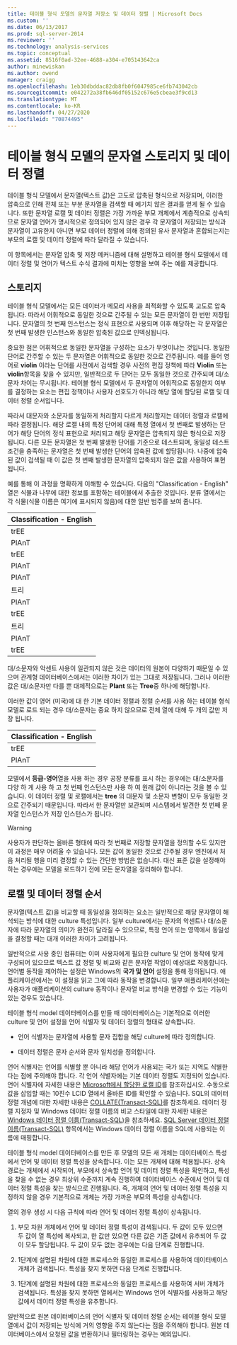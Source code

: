 ```yaml
---
title: 테이블 형식 모델의 문자열 저장소 및 데이터 정렬 | Microsoft Docs
ms.custom: ''
ms.date: 06/13/2017
ms.prod: sql-server-2014
ms.reviewer: ''
ms.technology: analysis-services
ms.topic: conceptual
ms.assetid: 8516f0ad-32ee-4688-a304-e705143642ca
author: minewiskan
ms.author: owend
manager: craigg
ms.openlocfilehash: 1eb30dbddac82db8fb0f6047985ce6fb743042cb
ms.sourcegitcommit: e042272a38fb646df05152c676e5cbeae3f9cd13
ms.translationtype: MT
ms.contentlocale: ko-KR
ms.lasthandoff: 04/27/2020
ms.locfileid: "70874495"
---
```

# <a name="string-storage-and-collation-in-tabular-models"></a>테이블 형식 모델의 문자열 스토리지 및 데이터 정렬
  테이블 형식 모델에서 문자열(텍스트 값)은 고도로 압축된 형식으로 저장되며, 이러한 압축으로 인해 전체 또는 부분 문자열을 검색할 때 예기치 않은 결과를 얻게 될 수 있습니다. 또한 문자열 로캘 및 데이터 정렬은 가장 가까운 부모 개체에서 계층적으로 상속되므로 문자열 언어가 명시적으로 정의되어 있지 않은 경우 각 문자열이 저장되는 방식과 문자열이 고유한지 아니면 부모 데이터 정렬에 의해 정의된 유사 문자열과 혼합되는지는 부모의 로캘 및 데이터 정렬에 따라 달라질 수 있습니다.  
  
 이 항목에서는 문자열 압축 및 저장 메커니즘에 대해 설명하고 테이블 형식 모델에서 데이터 정렬 및 언어가 텍스트 수식 결과에 미치는 영향을 보여 주는 예를 제공합니다.  
  
## <a name="storage"></a>스토리지  
 테이블 형식 모델에서는 모든 데이터가 메모리 사용을 최적화할 수 있도록 고도로 압축됩니다. 따라서 어휘적으로 동일한 것으로 간주될 수 있는 모든 문자열이 한 번만 저장됩니다. 문자열의 첫 번째 인스턴스는 정식 표현으로 사용되며 이후 해당하는 각 문자열은 첫 번째 발생한 인스턴스와 동일한 압축된 값으로 인덱싱됩니다.  
  
 중요한 점은 어휘적으로 동일한 문자열을 구성하는 요소가 무엇이냐는 것입니다. 동일한 단어로 간주할 수 있는 두 문자열은 어휘적으로 동일한 것으로 간주됩니다. 예를 들어 영어로 **violin** 이라는 단어를 사전에서 검색할 경우 사전의 편집 정책에 따라 **Violin** 또는 **violin**항목을 찾을 수 있지만, 일반적으로 두 단어는 모두 동일한 것으로 간주되며 대/소문자 차이는 무시됩니다. 테이블 형식 모델에서 두 문자열이 어휘적으로 동일한지 여부를 결정하는 요소는 편집 정책이나 사용자 선호도가 아니라 해당 열에 할당된 로캘 및 데이터 정렬 순서입니다.  
  
 따라서 대문자와 소문자를 동일하게 처리할지 다르게 처리할지는 데이터 정렬과 로캘에 따라 결정됩니다. 해당 로캘 내의 특정 단어에 대해 특정 열에서 첫 번째로 발생하는 단어가 해당 단어의 정식 표현으로 처리되고 해당 문자열은 압축되지 않은 형식으로 저장됩니다.  다른 모든 문자열은 첫 번째 발생한 단어를 기준으로 테스트되며, 동일성 테스트 조건을 충족하는 문자열은 첫 번째 발생한 단어의 압축된 값에 할당됩니다. 나중에 압축된 값이 검색될 때 이 값은 첫 번째 발생한 문자열의 압축되지 않은 값을 사용하여 표현됩니다.  
  
 예를 통해 이 과정을 명확하게 이해할 수 있습니다. 다음의 "Classification - English" 열은 식물과 나무에 대한 정보를 포함하는 테이블에서 추출한 것입니다. 분류 열에서는 각 식물(식물 이름은 여기에 표시되지 않음)에 대한 일반 범주를 보여 줍니다.  
  
|Classification - English|  
|-------------------------------|  
|trEE|  
|PlAnT|  
|trEE|  
|PlAnT|  
|PlAnT|  
|트리|  
|PlAnT|  
|trEE|  
|트리|  
|PlAnT|  
|trEE|  
  
 대/소문자와 악센트 사용이 일관되지 않은 것은 데이터의 원본이 다양하기 때문일 수 있으며 관계형 데이터베이스에서는 이러한 차이가 있는 그대로 저장됩니다. 그러나 이러한 값은 대/소문자만 다를 뿐 대체적으로는 **Plant** 또는 **Tree**중 하나에 해당합니다.  
  
 이러한 값이 영어 (미국)에 대 한 기본 데이터 정렬과 정렬 순서를 사용 하는 테이블 형식 모델로 로드 되는 경우 대/소문자는 중요 하지 않으므로 전체 열에 대해 두 개의 값만 저장 됩니다.  
  
|Classification - English|  
|-------------------------------|  
|trEE|  
|PlAnT|  
  
 모델에서 **등급-영어**열을 사용 하는 경우 공장 분류를 표시 하는 경우에는 대/소문자를 다양 하 게 사용 하 고 첫 번째 인스턴스만 사용 하 여 원래 값이 아니라는 것을 볼 수 있습니다. 이 데이터 정렬 및 로캘에서는 **tree** 의 대문자 및 소문자 변형이 모두 동일한 것으로 간주되기 때문입니다. 따라서 한 문자열만 보관되며 시스템에서 발견한 첫 번째 문자열 인스턴스가 저장 인스턴스가 됩니다.  
  
> [!WARNING]  
>  사용자가 판단하는 올바른 형태에 따라 첫 번째로 저장할 문자열을 정의할 수도 있지만 이 과정은 매우 어려울 수 있습니다. 모든 값이 동일한 것으로 간주될 경우 엔진에서 처음 처리될 행을 미리 결정할 수 있는 간단한 방법은 없습니다. 대신 표준 값을 설정해야 하는 경우에는 모델을 로드하기 전에 모든 문자열을 정리해야 합니다.  
  
## <a name="locale-and-collation-order"></a>로캘 및 데이터 정렬 순서  
 문자열(텍스트 값)을 비교할 때 동일성을 정의하는 요소는 일반적으로 해당 문자열이 해석되는 방식에 대한 culture 특성입니다. 일부 culture에서는 문자의 악센트나 대/소문자에 따라 문자열의 의미가 완전히 달라질 수 있으므로, 특정 언어 또는 영역에서 동일성을 결정할 때는 대개 이러한 차이가 고려됩니다.  
  
 일반적으로 사용 중인 컴퓨터는 이미 사용자에게 필요한 culture 및 언어 동작에 맞게 구성되어 있으므로 텍스트 값 정렬 및 비교와 같은 문자열 작업이 예상대로 작동합니다. 언어별 동작을 제어하는 설정은 Windows의 **국가 및 언어** 설정을 통해 정의됩니다. 애플리케이션에서는 이 설정을 읽고 그에 따라 동작을 변경합니다. 일부 애플리케이션에는 사용자가 애플리케이션의 culture 동작이나 문자열 비교 방식을 변경할 수 있는 기능이 있는 경우도 있습니다.  
  
 테이블 형식 model 데이터베이스를 만들 때 데이터베이스는 기본적으로 이러한 culture 및 언어 설정을 언어 식별자 및 데이터 정렬의 형태로 상속합니다.  
  
-   언어 식별자는 문자열에 사용할 문자 집합을 해당 culture에 따라 정의합니다.  
  
-   데이터 정렬은 문자 순서와 문자 일치성을 정의합니다.  
  
 언어 식별자는 언어를 식별할 뿐 아니라 해당 언어가 사용되는 국가 또는 지역도 식별한다는 점에 주의해야 합니다. 각 언어 식별자에는 기본 데이터 정렬도 지정되어 있습니다. 언어 식별자에 자세한 내용은 [Microsoft에서 할당한 로캘 ID](https://msdn.microsoft.com/goglobal/bb964664.aspx)를 참조하십시오. 수동으로 값을 삽입할 때는 10진수 LCID 열에서 올바른 ID를 확인할 수 있습니다. SQL의 데이터 정렬 개념에 대한 자세한 내용은 [COLLATE&#40;Transact-SQL&#41;](/sql/t-sql/statements/collations)를 참조하세요. 데이터 정렬 지정자 및 Windows 데이터 정렬 이름의 비교 스타일에 대한 자세한 내용은 [Windows 데이터 정렬 이름&#40;Transact-SQL&#41;](/sql/t-sql/statements/windows-collation-name-transact-sql)을 참조하세요. [SQL Server 데이터 정렬 이름&#40;Transact-SQL&#41;](/sql/t-sql/statements/sql-server-collation-name-transact-sql) 항목에서는 Windows 데이터 정렬 이름을 SQL에 사용되는 이름에 매핑합니다.  
  
 테이블 형식 model 데이터베이스를 만든 후 모델의 모든 새 개체는 데이터베이스 특성에서 언어 및 데이터 정렬 특성을 상속합니다. 이는 모든 개체에 대해 적용됩니다. 상속 경로는 개체에서 시작되어, 부모에서 상속할 언어 및 데이터 정렬 특성을 확인하고, 특성을 찾을 수 없는 경우 최상위 수준까지 계속 진행하여 데이터베이스 수준에서 언어 및 데이터 정렬 특성을 찾는 방식으로 진행됩니다. 즉, 개체의 언어 및 데이터 정렬 특성을 지정하지 않을 경우 기본적으로 개체는 가장 가까운 부모의 특성을 상속합니다.  
  
 열의 경우 생성 시 다음 규칙에 따라 언어 및 데이터 정렬 특성이 상속됩니다.  
  
1.  부모 차원 개체에서 언어 및 데이터 정렬 특성이 검색됩니다. 두 값이 모두 있으면 두 값이 열 특성에 복사되고, 한 값만 있으면 다른 값은 기존 값에서 유추되어 두 값이 모두 할당됩니다. 두 값이 모두 없는 경우에는 다음 단계로 진행합니다.  
  
2.  1단계에 설명된 차원에 대한 프로세스와 동일한 프로세스를 사용하여 데이터베이스 개체가 검색됩니다. 특성을 찾지 못하면 다음 단계로 진행합니다.  
  
3.  1단계에 설명된 차원에 대한 프로세스와 동일한 프로세스를 사용하여 서버 개체가 검색됩니다. 특성을 찾지 못하면 열에서는 Windows 언어 식별자를 사용하고 해당 값에서 데이터 정렬 특성을 유추합니다.  
  
 일반적으로 원본 데이터베이스의 언어 식별자 및 데이터 정렬 순서는 테이블 형식 모델 열에서 값이 저장되는 방식에 거의 영향을 주지 않는다는 점을 주의해야 합니다. 원본 데이터베이스에서 요청된 값을 변환하거나 필터링하는 경우는 예외입니다.  
  
  

